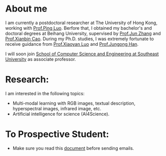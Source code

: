 # About me

I am currently a postdoctoral researcher at The University of Hong Kong, working with [Prof.Ping Luo](https://scholar.google.com.hk/citations?hl=en&user=aXdjxb4AAAAJ&view_op=list_works&sortby=pubdate). Berfore that, I obtained my bachelor's and doctoral degrees at Beihang University, supervised by [Prof.Jun Zhang](https://baike.baidu.com/item/%E5%BC%A0%E5%86%9B/13784184?fr=ge_ala) and [Prof.Xianbin Cao](https://baike.baidu.com/item/%E6%9B%B9%E5%85%88%E5%BD%AC?fromModule=lemma_search-box). During my Ph.D. studies, I was extremely fortunate to receive guidance from [Prof.Xiaoyan Luo](https://teacher.buaa.edu.cn/luoxiaoyan/zh_CN/index.htm) and [Prof.Jungong Han](https://jungonghan.github.io/).

I will soon join [School of Computer Science and Engineering at Southeast University](https://cse.seu.edu.cn/) as associate professor.

# Research:
I am interested in the following topics:
* Multi-modal learning with RGB images, textual description, hyperspectral images, infrared image, etc.
* Artificial intelligence for science (AI4Science).



# To Prospective Student:
- Make sure you read this [document](https://huyutao0910.github.io/docs/Prospective_Student.pdf) before sending emails.
